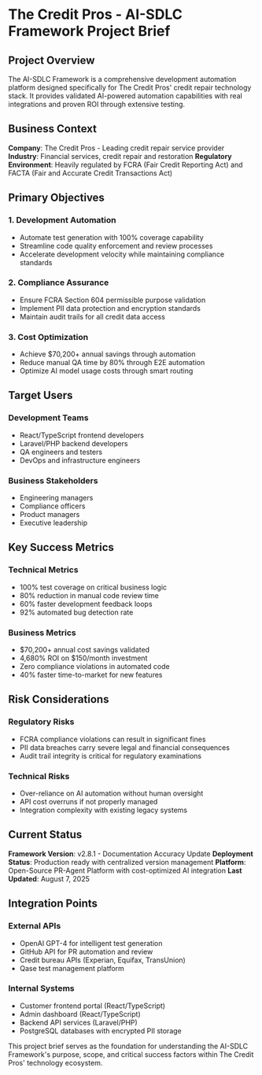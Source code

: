 # The Credit Pros - AI-SDLC Framework Project Brief

## Project Overview

The AI-SDLC Framework is a comprehensive development automation platform designed specifically for The Credit Pros' credit repair technology stack. It provides validated AI-powered automation capabilities with real integrations and proven ROI through extensive testing.

## Business Context

**Company**: The Credit Pros - Leading credit repair service provider
**Industry**: Financial services, credit repair and restoration
**Regulatory Environment**: Heavily regulated by FCRA (Fair Credit Reporting Act) and FACTA (Fair and Accurate Credit Transactions Act)

## Primary Objectives

### 1. Development Automation

- Automate test generation with 100% coverage capability
- Streamline code quality enforcement and review processes
- Accelerate development velocity while maintaining compliance standards

### 2. Compliance Assurance

- Ensure FCRA Section 604 permissible purpose validation
- Implement PII data protection and encryption standards
- Maintain audit trails for all credit data access

### 3. Cost Optimization

- Achieve $70,200+ annual savings through automation
- Reduce manual QA time by 80% through E2E automation
- Optimize AI model usage costs through smart routing

## Target Users

### Development Teams

- React/TypeScript frontend developers
- Laravel/PHP backend developers
- QA engineers and testers
- DevOps and infrastructure engineers

### Business Stakeholders

- Engineering managers
- Compliance officers
- Product managers
- Executive leadership

## Key Success Metrics

### Technical Metrics

- 100% test coverage on critical business logic
- 80% reduction in manual code review time
- 60% faster development feedback loops
- 92% automated bug detection rate

### Business Metrics

- $70,200+ annual cost savings validated
- 4,680% ROI on $150/month investment
- Zero compliance violations in automated code
- 40% faster time-to-market for new features

## Risk Considerations

### Regulatory Risks

- FCRA compliance violations can result in significant fines
- PII data breaches carry severe legal and financial consequences
- Audit trail integrity is critical for regulatory examinations

### Technical Risks

- Over-reliance on AI automation without human oversight
- API cost overruns if not properly managed
- Integration complexity with existing legacy systems

## Current Status

**Framework Version**: v2.8.1 - Documentation Accuracy Update
**Deployment Status**: Production ready with centralized version management
**Platform**: Open-Source PR-Agent Platform with cost-optimized AI integration
**Last Updated**: August 7, 2025

## Integration Points

### External APIs

- OpenAI GPT-4 for intelligent test generation
- GitHub API for PR automation and review
- Credit bureau APIs (Experian, Equifax, TransUnion)
- Qase test management platform

### Internal Systems

- Customer frontend portal (React/TypeScript)
- Admin dashboard (React/TypeScript)
- Backend API services (Laravel/PHP)
- PostgreSQL databases with encrypted PII storage

This project brief serves as the foundation for understanding the AI-SDLC Framework's purpose, scope, and critical success factors within The Credit Pros' technology ecosystem.

